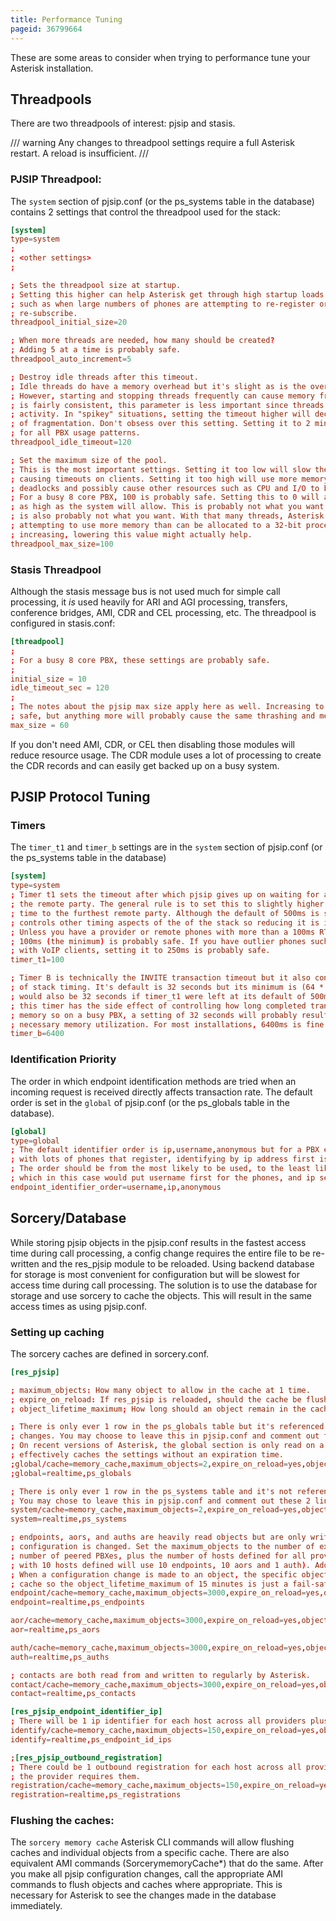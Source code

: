```yaml
---
title: Performance Tuning
pageid: 36799664
---
```


These are some areas to consider when trying to performance tune your Asterisk installation.

## Threadpools

There are two threadpools of interest:  pjsip and stasis.

/// warning 
Any changes to threadpool settings require a full Asterisk restart. A reload is insufficient.
///

### PJSIP Threadpool:

The `system` section of pjsip.conf (or the ps_systems table in the database) contains 2 settings that control the threadpool used for the stack:

```conf title="pjsip.conf" linenums="1"
[system]
type=system
;
; <other settings>
;

; Sets the threadpool size at startup.
; Setting this higher can help Asterisk get through high startup loads
; such as when large numbers of phones are attempting to re-register or
; re-subscribe.
threadpool_initial_size=20

; When more threads are needed, how many should be created?
; Adding 5 at a time is probably safe.
threadpool_auto_increment=5

; Destroy idle threads after this timeout.
; Idle threads do have a memory overhead but it's slight as is the overhead of starting a new thread.
; However, starting and stopping threads frequently can cause memory fragmentation. If the call volume
; is fairly consistent, this parameter is less important since threads will tend to get continuous
; activity. In "spikey" situations, setting the timeout higher will decrease the probability
; of fragmentation. Don't obsess over this setting. Setting it to 2 minutes is probably safe
; for all PBX usage patterns.
threadpool_idle_timeout=120

; Set the maximum size of the pool.
; This is the most important settings. Setting it too low will slow the transaction rate possibly
; causing timeouts on clients. Setting it too high will use more memory, increase the chances of
; deadlocks and possibly cause other resources such as CPU and I/O to become exhausted.
; For a busy 8 core PBX, 100 is probably safe. Setting this to 0 will allow the pool to grow
; as high as the system will allow. This is probably not what you want. :) Setting it to 500
; is also probably not what you want. With that many threads, Asterisk will be thrashing and
; attempting to use more memory than can be allocated to a 32-bit process. If memory starts
; increasing, lowering this value might actually help.
threadpool_max_size=100

```

### Stasis Threadpool

Although the stasis message bus is not used much for simple call processing, it *is* used heavily for ARI and AGI processing, transfers, conference bridges, AMI, CDR and CEL processing, etc.  The threadpool is configured in stasis.conf:

```conf title="stasis.conf" linenums="1"
[threadpool]
;
; For a busy 8 core PBX, these settings are probably safe.
;
initial_size = 10
idle_timeout_sec = 120
;
; The notes about the pjsip max size apply here as well. Increasing to 100 threads is probably
; safe, but anything more will probably cause the same thrashing and memory over-utilization,
max_size = 60

```

If you don't need AMI, CDR, or CEL then disabling those modules will reduce resource usage.  The CDR module uses a lot of processing to create the CDR records and can easily get backed up on a busy system.

## PJSIP Protocol Tuning

### Timers

The `timer_t1` and `timer_b` settings are in the `system` section of pjsip.conf (or the ps_systems table in the database)

```conf title="pjsip.conf" linenums="1"
[system]
type=system
; Timer t1 sets the timeout after which pjsip gives up on waiting for a response from
; the remote party. The general rule is to set this to slightly higher than the round-trip
; time to the furthest remote party. Although the default of 500ms is safe, this timer
; controls other timing aspects of the of the stack so reducing it is in your best interest.
; Unless you have a provider or remote phones with more than a 100ms RTT, setting this to
; 100ms (the minimum) is probably safe. If you have outlier phones such as cell phones
; with VoIP clients, setting it to 250ms is probably safe.
timer_t1=100

; Timer B is technically the INVITE transaction timeout but it also controls other aspects
; of stack timing. It's default is 32 seconds but its minimum is (64 * timer_t1) which
; would also be 32 seconds if timer_t1 were left at its default of 500ms. Unfortunately,
; this timer has the side effect of controlling how long completed transactions are kept in
; memory so on a busy PBX, a setting of 32 seconds will probably result in higher than
; necessary memory utilization. For most installations, 6400ms is fine.
timer_b=6400

```

### Identification Priority

The order in which endpoint identification methods are tried when an incoming request is received directly affects transaction rate.  The default order is set in the `global` of pjsip.conf (or the ps_globals table in the database).

```conf title="pjsip.conf" linenums="1"
[global]
type=global
; The default identifier order is ip,username,anonymous but for a PBX environment
; with lots of phones that register, identifying by ip address first is a waste of time.
; The order should be from the most likely to be used, to the least likely to be used
; which in this case would put username first for the phones, and ip second for providers.
endpoint_identifier_order=username,ip,anonymous

```

## Sorcery/Database

While storing pjsip objects in the pjsip.conf results in the fastest access time during call processing, a config change requires the entire file to be re-written and the res_pjsip module to be reloaded.  Using backend database for storage is most convenient for configuration but will be slowest for access time during call processing.  The solution is to use the database for storage and use sorcery to cache the objects.  This will result in the same access times as using pjsip.conf. 

### Setting up caching

The sorcery caches are defined in sorcery.conf.

```conf title="sorcery.conf" linenums="1"
[res_pjsip]

; maximum_objects: How many object to allow in the cache at 1 time.
; expire_on_reload: If res_pjsip is reloaded, should the cache be flushed?
; object_lifetime_maximum; How long should an object remain in the cache before it's flushed.

; There is only ever 1 row in the ps_globals table but it's referenced heavily and rarely
; changes. You may choose to leave this in pjsip.conf and comment out these 2 lines.
; On recent versions of Asterisk, the global section is only read on a pjsip reload which
; effectively caches the settings without an expiration time.
;global/cache=memory_cache,maximum_objects=2,expire_on_reload=yes,object_lifetime_maximum=3600
;global=realtime,ps_globals

; There is only ever 1 row in the ps_systems table and it's not referenced after startup.
; You may chose to leave this in pjsip.conf and comment out these 2 lines.
system/cache=memory_cache,maximum_objects=2,expire_on_reload=yes,object_lifetime_maximum=3600
system=realtime,ps_systems

; endpoints, aors, and auths are heavily read objects but are only written to when their
; configuration is changed. Set the maximum_objects to the number of extensions, plus the
; number of peered PBXes, plus the number of hosts defined for all providers (a provider
; with 10 hosts defined will use 10 endpoints, 10 aors and 1 auth). Add a few to spare.
; When a configuration change is made to an object, the specific object is flushed from the
; cache so the object_lifetime_maximum of 15 minutes is just a fail-safe.
endpoint/cache=memory_cache,maximum_objects=3000,expire_on_reload=yes,object_lifetime_maximum=900
endpoint=realtime,ps_endpoints

aor/cache=memory_cache,maximum_objects=3000,expire_on_reload=yes,object_lifetime_maximum=900
aor=realtime,ps_aors

auth/cache=memory_cache,maximum_objects=3000,expire_on_reload=yes,object_lifetime_maximum=900
auth=realtime,ps_auths

; contacts are both read from and written to regularly by Asterisk.
contact/cache=memory_cache,maximum_objects=3000,expire_on_reload=yes,object_lifetime_maximum=900
contact=realtime,ps_contacts

[res_pjsip_endpoint_identifier_ip]
; There will be 1 ip identifier for each host across all providers plus 1 for each peered PBX.
identify/cache=memory_cache,maximum_objects=150,expire_on_reload=yes,object_lifetime_maximum=900
identify=realtime,ps_endpoint_id_ips

;[res_pjsip_outbound_registration]
; There could be 1 outbound registration for each host across all providers depending on whether
; the provider requires them.
registration/cache=memory_cache,maximum_objects=150,expire_on_reload=yes,object_lifetime_maximum=900
registration=realtime,ps_registrations

```

### Flushing the caches:

The `sorcery memory cache` Asterisk CLI commands will allow flushing caches and individual objects from a specific cache.  There are also equivalent AMI commands (SorcerymemoryCache\*) that do the same.  After you make all pjsip configuration changes, call the appropriate AMI commands to flush objects and caches where appropriate.  This is necessary for Asterisk to see the changes made in the database immediately.
